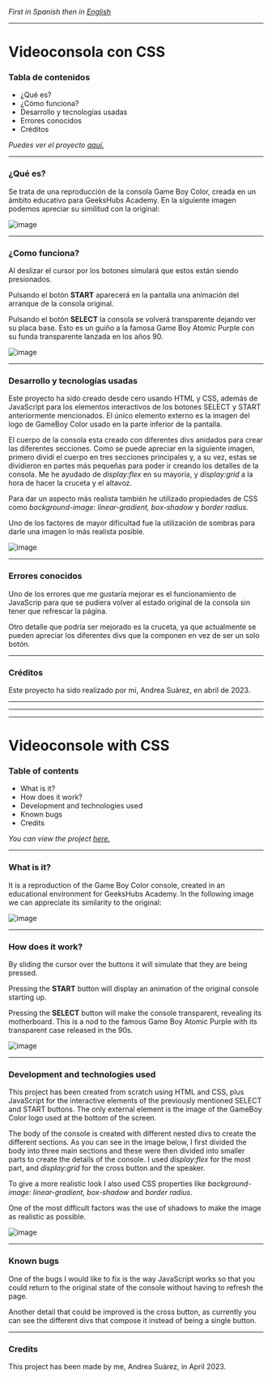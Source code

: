 *First in Spanish then in* [*English*](https://github.com/ansualo/proyecto1-consola#videoconsole-with-css)

---


# Videoconsola con CSS 

### Tabla de contenidos 

- ¿Qué es?
- ¿Cómo funciona?
- Desarrollo y tecnologías usadas
- Errores conocidos 
- Créditos 

 
*Puedes ver el proyecto* [*aquí.*](ansualo.github.io/proyecto1-consola/)

---

### ¿Qué es? 

Se trata de una reproducción de la consola Game Boy Color, creada en un ámbito educativo para GeeksHubs Academy. En la siguiente imagen podemos apreciar su similitud con la original: 

![image](./img/both.png)

---

### ¿Como funciona? 

Al deslizar el cursor por los botones simulará que estos están siendo presionados.

Pulsando el botón **START** aparecerá en la pantalla una animación del arranque de la consola original.  

Pulsando el botón **SELECT** la consola se volverá transparente dejando ver su placa base. Esto es un guiño a la famosa Game Boy Atomic Purple con su funda transparente lanzada en los años 90. 

![image](./img/gameBoyTransparent.png)

 ---

### Desarrollo y tecnologías usadas 

Este proyecto ha sido creado desde cero usando HTML y CSS, además de JavaScript para los elementos interactivos de los botones SELECT y START anteriormente mencionados. El único elemento externo es la imagen del logo de GameBoy Color usado en la parte inferior de la pantalla. 

El cuerpo de la consola esta creado con diferentes divs anidados para crear las diferentes secciones. Como se puede apreciar en la siguiente imagen, primero dividí el cuerpo en tres secciones principales y, a su vez, estas se dividieron en partes más pequeñas para poder ir creando los detalles de la consola. Me he ayudado de *display:flex* en su mayoría, y *display:grid* a la hora de hacer la cruceta y el altavoz. 

Para dar un aspecto más realista también he utilizado propiedades de CSS como *background-image: linear-gradient, box-shadow* y *border radius*. 

Uno de los factores de mayor dificultad fue la utilización de sombras para darle una imagen lo más realista posible. 

![image](./img/display.png)

---

### Errores conocidos 

Uno de los errores que me gustaría mejorar es el funcionamiento de JavaScrip para que se pudiera volver al estado original de la consola sin tener que refrescar la página. 

Otro detalle que podría ser mejorado es la cruceta, ya que actualmente se pueden apreciar los diferentes divs que la componen en vez de ser un solo botón.  

---

### Créditos 

Este proyecto ha sido realizado por mí, Andrea Suárez, en abril de 2023. 

---
---
---

# Videoconsole with CSS 

### Table of contents 

- What is it?
- How does it work?
- Development and technologies used
- Known bugs 
- Credits 

 
*You can view the project* [*here.*](ansualo.github.io/proyecto1-consola/)

---

### What is it? 

It is a reproduction of the Game Boy Color console, created in an educational environment for GeeksHubs Academy. In the following image we can appreciate its similarity to the original: 

![image](./img/both.png)

---

### How does it work? 

By sliding the cursor over the buttons it will simulate that they are being pressed.

Pressing the **START** button will display an animation of the original console starting up.  

Pressing the **SELECT** button will make the console transparent, revealing its motherboard. This is a nod to the famous Game Boy Atomic Purple with its transparent case released in the 90s. 

![image](./img/gameBoyTransparent.png)

 ---

### Development and technologies used 

This project has been created from scratch using HTML and CSS, plus JavaScript for the interactive elements of the previously mentioned SELECT and START buttons. The only external element is the image of the GameBoy Color logo used at the bottom of the screen. 

The body of the console is created with different nested divs to create the different sections. As you can see in the image below, I first divided the body into three main sections and these were then divided into smaller parts to create the details of the console. I used *display:flex* for the most part, and *display:grid* for the cross button and the speaker. 

To give a more realistic look I also used CSS properties like *background-image: linear-gradient, box-shadow* and *border radius*. 

One of the most difficult factors was the use of shadows to make the image as realistic as possible. 

![image](./img/display.png)

---

### Known bugs 

One of the bugs I would like to fix is the way JavaScript works so that you could return to the original state of the console without having to refresh the page. 

Another detail that could be improved is the cross button, as currently you can see the different divs that compose it instead of being a single button.  

---

### Credits 

This project has been made by me, Andrea Suárez, in April 2023.
